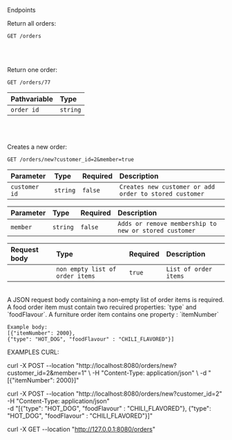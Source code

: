 

Endpoints 

Return all orders:

```http
GET /orders
```
<br> <br>

Return one order:

```http
GET /orders/77
```

| Pathvariable | Type  |
|:-------------| :--- | 
| `order id`   | `string` |
<br> <br>

Creates a new order:

```http
GET /orders/new?customer_id=2&member=true
```

| Parameter     | Type  | Required | Description                                            |
|:--------------| :--- |:---------|:-------------------------------------------------------|
| `customer id` | `string` | `false`  | `Creates new customer or add order to stored customer` |

| Parameter      | Type  | Required   | Description                                           | 
|:---------------| :--- |:--------|:------------------------------------------------------|
| `member`       | `string` | `false` | `Adds or remove membership to new or stored customer` |

| Request body | Type                            | Required | Description           | 
|:-------------|:--------------------------------|:---------|:----------------------|
|     | `non empty list of order items` | `true`   | `List of order items` |

<br>
A JSON request body containing a non-empty list of order items is required.
A food order item must contain two recuired properties: `type` and `foodFlavour`. 
A furniture order item contains one property : `itemNumber`

```http
Example body: 
[{"itemNumber": 2000},
{"type": "HOT_DOG", "foodFlavour" : "CHILI_FLAVORED"}]
```

EXAMPLES CURL: 

curl -X POST --location "http://localhost:8080/orders/new?customer_id=2&member=1" \ -H "Content-Type: application/json" \ -d "[{\"itemNumber\": 2000}]"

curl -X POST --location "http://localhost:8080/orders/new?customer_id=2" \
-H "Content-Type: application/json" \
-d "[{\"type\": \"HOT_DOG\", \"foodFlavour\" : \"CHILI_FLAVORED\"},
{\"type\": \"HOT_DOG\", \"foodFlavour\" : \"CHILI_FLAVORED\"}]"

curl -X GET --location "http://127.0.0.1:8080/orders"


